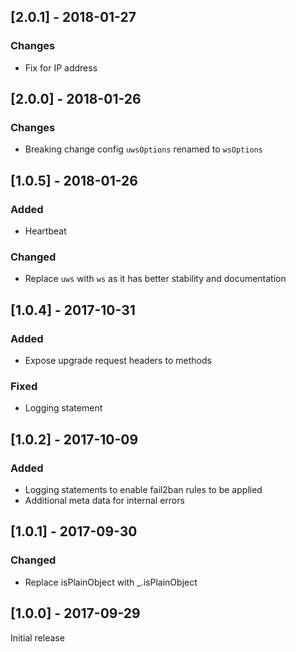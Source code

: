 ## [2.0.1] - 2018-01-27
### Changes
- Fix for IP address

## [2.0.0] - 2018-01-26
### Changes
- Breaking change config `uwsOptions` renamed to `wsOptions`

## [1.0.5] - 2018-01-26
### Added
- Heartbeat
### Changed
- Replace `uws` with `ws` as it has better stability and documentation

## [1.0.4] - 2017-10-31
### Added
- Expose upgrade request headers to methods

### Fixed
- Logging statement

## [1.0.2] - 2017-10-09
### Added
- Logging statements to enable fail2ban rules to be applied
- Additional meta data for internal errors

## [1.0.1] - 2017-09-30
### Changed
- Replace isPlainObject with _.isPlainObject

## [1.0.0] - 2017-09-29
Initial release
